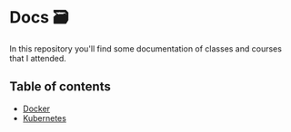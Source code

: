 # Docs 🗃

In this repository you'll find some documentation of classes and courses that I attended.

## Table of contents

- [Docker](./docker/getting-started.md)
- [Kubernetes](./kubernetes/kubernetes-engine.md)


